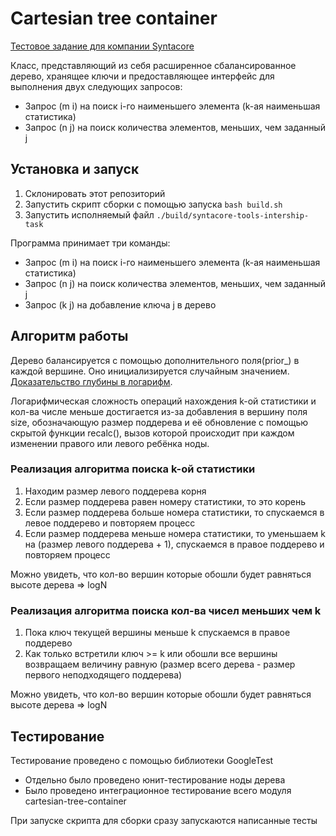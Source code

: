 # Cartesian tree container
[Тестовое задание для компании Syntacore](https://syntacore.com/media/files/trial_task_tools.pdf)

Класс, представляющий из себя расширенное сбалансированное дерево, хранящее ключи и предоставляющее интерфейс для выполнения двух следующих запросов:
- Запрос (m i) на поиск i-го наименьшего элемента (k-ая наименьшая статистика)
- Запрос (n j) на поиск количества элементов, меньших, чем заданный j

## Установка и запуск
1. Склонировать этот репозиторий
2. Запустить скрипт сборки с помощью запуска `bash build.sh`
3. Запустить исполняемый файл `./build/syntacore-tools-intership-task`

Программа принимает три команды:
- Запрос (m i) на поиск i-го наименьшего элемента (k-ая наименьшая статистика)
- Запрос (n j) на поиск количества элементов, меньших, чем заданный j
- Запрос (k j) на добавление ключа j в дерево

## Алгоритм работы 
Дерево балансируется с помощью дополнительного поля(prior_) в каждой вершине. Оно инициализируется случайным значением. [Доказательство глубины в логарифм](https://neerc.ifmo.ru/wiki/index.php?title=Декартово_дерево#.D0.A1.D0.BB.D1.83.D1.87.D0.B0.D0.B9.D0.BD.D1.8B.D0.B5_.D0.BF.D1.80.D0.B8.D0.BE.D1.80.D0.B8.D1.82.D0.B5.D1.82.D1.8B).

Логарифмическая сложность операций нахождения k-ой статистики и кол-ва числе меньше достигается из-за добавления в вершину поля size, обозначающую размер поддерева и её обновление с помощью скрытой функции recalc(), вызов которой происходит при каждом изменении правого или левого ребёнка ноды.

### Реализация алгоритма поиска k-ой статистики
1. Находим размер левого поддерева корня
2. Если размер поддерева равен номеру статистики, то это корень
3. Если размер поддерева больше номера статистики, то спускаемся в левое поддерево и повторяем процесс
4. Если размер поддерева меньше номера статистики, то уменьшаем k на (размер левого поддерева + 1), спускаемся в правое поддерево и повторяем процесс

Можно увидеть, что кол-во вершин которые обошли будет равняться высоте дерева => logN

### Реализация алгоритма поиска кол-ва чисел меньших чем k
1. Пока ключ текущей вершины меньше k спускаемся в правое поддерево
2. Как только встретили ключ >= k или обошли все вершины возвращаем величину равную (размер всего дерева - размер первого неподходящего поддерева)

Можно увидеть, что кол-во вершин которые обошли будет равняться высоте дерева => logN

## Тестирование

Тестирование проведено с помощью библиотеки GoogleTest

- Отдельно было проведено юнит-тестирование ноды дерева
- Было проведено интеграционное тестирование всего модуля cartesian-tree-container

При запуске скрипта для сборки сразу запускаются написанные тесты